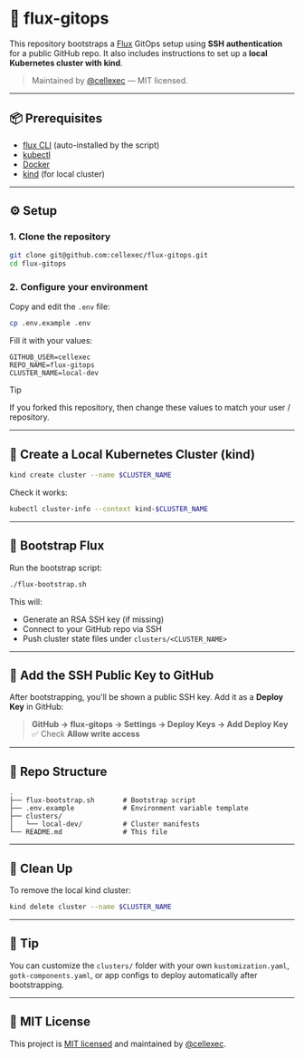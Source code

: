 # 🚀 flux-gitops

This repository bootstraps a [Flux](https://fluxcd.io/) GitOps setup using **SSH authentication** for a public GitHub repo. It also includes instructions to set up a **local Kubernetes cluster with kind**.

> Maintained by [@cellexec](https://github.com/cellexec) — MIT licensed.

---

## 📦 Prerequisites

- [flux CLI](https://fluxcd.io/flux/installation/) (auto-installed by the script)
- [kubectl](https://kubernetes.io/docs/tasks/tools/)
- [Docker](https://docs.docker.com/get-docker/)
- [kind](https://kind.sigs.k8s.io/) (for local cluster)

---

## ⚙️ Setup

### 1. Clone the repository

```bash
git clone git@github.com:cellexec/flux-gitops.git
cd flux-gitops
```

### 2. Configure your environment

Copy and edit the `.env` file:

```bash
cp .env.example .env
```

Fill it with your values:

```dotenv
GITHUB_USER=cellexec
REPO_NAME=flux-gitops
CLUSTER_NAME=local-dev
```

> [!TIP]
> If you forked this repository, then change these values to match your user / repository.

---

## 🌱 Create a Local Kubernetes Cluster (kind)

```bash
kind create cluster --name $CLUSTER_NAME
```

Check it works:

```bash
kubectl cluster-info --context kind-$CLUSTER_NAME
```

---

## 🚀 Bootstrap Flux

Run the bootstrap script:

```bash
./flux-bootstrap.sh
```

This will:

- Generate an RSA SSH key (if missing)
- Connect to your GitHub repo via SSH
- Push cluster state files under `clusters/<CLUSTER_NAME>`

---

## 🔐 Add the SSH Public Key to GitHub

After bootstrapping, you'll be shown a public SSH key. Add it as a **Deploy Key** in GitHub:

> **GitHub → flux-gitops → Settings → Deploy Keys → Add Deploy Key**  
> ✅ Check **Allow write access**

---

## 📁 Repo Structure

```text
.
├── flux-bootstrap.sh       # Bootstrap script
├── .env.example            # Environment variable template
├── clusters/
│   └── local-dev/          # Cluster manifests
└── README.md               # This file
```

---

## 🧹 Clean Up

To remove the local kind cluster:

```bash
kind delete cluster --name $CLUSTER_NAME
```

---

## 🧠 Tip

You can customize the `clusters/` folder with your own `kustomization.yaml`, `gotk-components.yaml`, or app configs to deploy automatically after bootstrapping.

---

## 🐙 MIT License

This project is [MIT licensed](LICENSE) and maintained by [@cellexec](https://github.com/cellexec).

